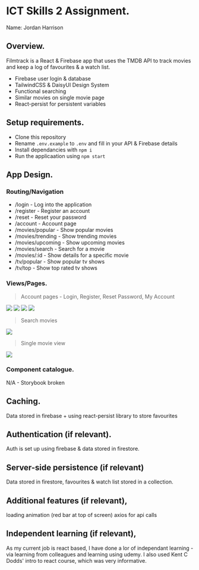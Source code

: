 # ICT Skills 2 Assignment.

Name: Jordan Harrison

## Overview.

Filmtrack is a React & Firebase app that uses the TMDB API to track movies and keep a log of favourites & a watch list.

- Firebase user login & database
- TailwindCSS & DaisyUI Design System
- Functional searching
- Similar movies on single movie page
- React-persist for persistent variables

## Setup requirements.

- Clone this repository
- Rename `.env.example` to `.env` and fill in your API & Firebase details
- Install dependancies with `npm i`
- Run the applicaation using `npm start`

## App Design.

### Routing/Navigation

- /login - Log into the application
- /register - Register an account
- /reset - Reset your password
- /account - Account page
- /movies/popular - Show popular movies
- /movies/trending - Show trending movies
- /movies/upcoming - Show upcoming movies
- /movies/search - Search for a movie
- /movies/:id - Show details for a specific movie
- /tv/popular - Show popular tv shows
- /tv/top - Show top rated tv shows

### Views/Pages.

> Account pages - Login, Register, Reset Password, My Account

![][log-in]
![][register]
![][reset]
![][account]

> Search movies

![][search]

> Single movie view

![][singleview]

### Component catalogue.

N/A - Storybook broken

## Caching.

Data stored in firebase + using react-persist library to store favourites

## Authentication (if relevant).

Auth is set up using firebase & data stored in firestore.

## Server-side persistence (if relevant)

Data stored in firestore, favourites & watch list stored in a collection.

## Additional features (if relevant),

loading animation (red bar at top of screen)
axios for api calls

## Independent learning (if relevant),

As my current job is react based, I have done a lor of independant learning - via learning from colleagues and learning using udemy. I also used Kent C Dodds' intro to react course, which was very informative.

[logo192]: ./public/logo192.png
[log-in]: ./public/log-in.png
[register]: ./public/register.png
[reset]: ./public/reset.png
[account]: ./public/account.png
[search]: ./public/search.png
[singleview]: ./public/singleview.png

